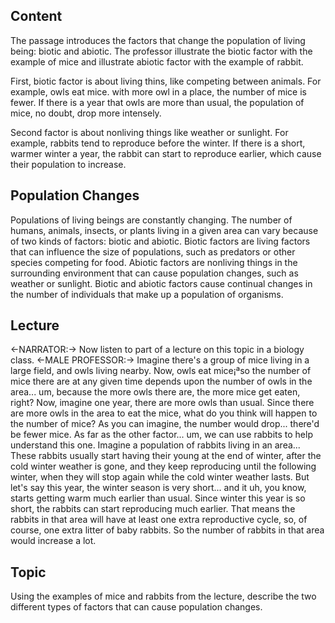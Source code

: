 ## Content
The passage introduces the factors that change the population of living being: biotic and abiotic. The professor illustrate the biotic factor with the example of mice and illustrate abiotic factor with the example of rabbit.

First, biotic factor is about living thins, like competing between animals. For example, owls eat mice. with more owl in a place, the number of mice is fewer. If there is a year that owls are more than usual, the population of mice, no doubt, drop more intensely.

Second factor is about nonliving things like weather or sunlight. For example, rabbits tend to reproduce before the winter. If there is a short, warmer winter a year, the rabbit can start to reproduce earlier, which cause their population to increase.

## Population Changes
Populations of living beings are constantly changing. The number of humans, animals, insects, or plants living in a given area can vary because of two kinds of factors: biotic and abiotic. Biotic factors are living factors that can influence the size of populations, such as predators or other species competing for food. Abiotic factors are nonliving things in the surrounding environment that can cause population changes, such as weather or sunlight. Biotic and abiotic factors cause continual changes in the number of individuals that make up a population of organisms.

## Lecture
<-NARRATOR:-> Now listen to part of a lecture on this topic in a biology class.
<-MALE PROFESSOR:-> Imagine there's a group of mice living in a large field, and owls living nearby.
Now, owls eat mice¡ªso the number of mice there are at any given time depends upon the number of owls in the area...
um, because the more owls there are, the more mice get eaten, right?
Now, imagine one year,
there are more owls than usual.
Since there are more owls in the area to eat the mice,
what do you think will happen to the number of mice?
As you can imagine,
the number would drop... there'd be fewer mice.
As far as the other factor...
um, we can use rabbits to help understand this one.
Imagine a population of rabbits living in an area...
These rabbits usually start having their young at the end of winter,
after the cold winter weather is gone,
and they keep reproducing until the following winter, when they will stop again while the cold winter weather lasts.
But let's say this year, the winter season is very short...
and it uh, you know, starts getting warm much earlier than usual.
Since winter this year is so short,
the rabbits can start reproducing much earlier.
That means the rabbits in that area will have at least one extra reproductive cycle,
so, of course, one extra litter of baby rabbits.
So the number of rabbits in that area would increase a lot.

## Topic
Using the examples of mice and rabbits from the lecture, describe the two different types of factors that can cause population changes.

